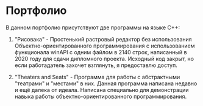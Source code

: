 # Портфолио

В данном портфолио присутствуют две программы на языке C++:

1. "Рисовака" - Простенький растровый редактор без использования Объектно-ориентированного программирования с использованием функционала winAPI с одним файлом в 2140 строк, написанный в 2020 году для сдачи дипломного проекта.
Исходный код закрыт, но если работадатель захочет взглянуть, я предоставлю доступ.

2. "Theaters and Seats" - Программа для работы с абстрактными "театрами" и "местами" в них. Данная программа написана недавно и ещё далека от идеала. Написана специально для демонстрации навыка работы объектно-ориентированного программирования.
